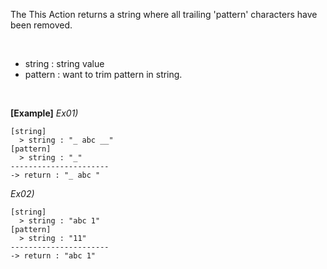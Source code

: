 The This Action returns a string where all trailing 'pattern' characters have been removed.

<br/>

- string : string value
- pattern : want to trim pattern in string.

<br/>

**[Example]**
*Ex01)*
```
[string]
  > string : "_ abc __"
[pattern]
  > string : "_"
----------------------
-> return : "_ abc "
```
*Ex02)*
```
[string]
  > string : "abc 1"
[pattern]
  > string : "11"
----------------------
-> return : "abc 1"
```
